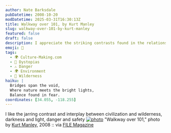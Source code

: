 ```yaml
---
author: Nate Barksdale
pubDatetime: 2008-10-20
modDatetime: 2025-03-31T16:30:13Z
title: Walkway over 101, by Kurt Manley
slug: walkway-over-101-by-kurt-manley
featured: false
draft: false
description: I appreciate the striking contrasts found in the relationship between civilization and nature.
emoji: 🌉
tags:
  - 🌍 Culture-Making.com
  - 🌌 Dystopias
  - ⚠️ Danger
  - 🌍 Environment
  - 🌳 Wilderness
haiku: |
  Bridges span the void,  
  Where nature meets the bright lights,  
  Balance found in fear.
coordinates: [34.055, -118.255]
---
```


I like the jarring contrast and interplay between civilization and wilderness, darkness and light, danger and safety
[![photo](http://culture-making.com/media/walkway-over-101.jpg)](http://www.filemagazine.com/thecollection/archives/2008/08/untitled_487.html)
"Walkway over 101," photo by [Kurt Manley](http://www.flickr.com/photos/415kurt/), 2008 :: via [FILE Magazine](http://web.archive.org/web/20131023172255/http://www.filemagazine.com:80/thecollection/archives/2008/08/untitled_487.html)
